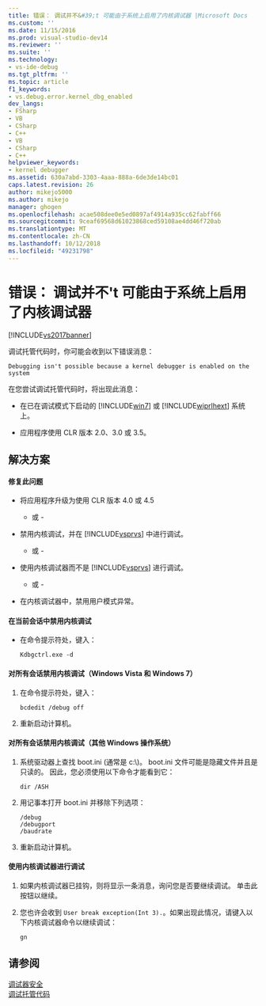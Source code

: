 ```yaml
---
title: 错误： 调试并不&#39;t 可能由于系统上启用了内核调试器 |Microsoft Docs
ms.custom: ''
ms.date: 11/15/2016
ms.prod: visual-studio-dev14
ms.reviewer: ''
ms.suite: ''
ms.technology:
- vs-ide-debug
ms.tgt_pltfrm: ''
ms.topic: article
f1_keywords:
- vs.debug.error.kernel_dbg_enabled
dev_langs:
- FSharp
- VB
- CSharp
- C++
- VB
- CSharp
- C++
helpviewer_keywords:
- kernel debugger
ms.assetid: 630a7abd-3303-4aaa-888a-6de3de14bc01
caps.latest.revision: 26
author: mikejo5000
ms.author: mikejo
manager: ghogen
ms.openlocfilehash: acae508dee0e5ed0897af4914a935cc62fabff66
ms.sourcegitcommit: 9ceaf69568d61023868ced59108ae4dd46f720ab
ms.translationtype: MT
ms.contentlocale: zh-CN
ms.lasthandoff: 10/12/2018
ms.locfileid: "49231798"
---
```

# <a name="error-debugging-isn39t-possible-because-a-kernel-debugger-is-enabled-on-the-system"></a>错误： 调试并不&#39;t 可能由于系统上启用了内核调试器
[!INCLUDE[vs2017banner](../includes/vs2017banner.md)]

调试托管代码时，你可能会收到以下错误消息：  
  
```  
Debugging isn't possible because a kernel debugger is enabled on the system  
```  
  
 在您尝试调试托管代码时，将出现此消息：  
  
-   在已在调试模式下启动的 [!INCLUDE[win7](../includes/win7-md.md)] 或 [!INCLUDE[wiprlhext](../includes/wiprlhext-md.md)] 系统上。  
  
-   应用程序使用 CLR 版本 2.0、3.0 或 3.5。  
  
## <a name="solution"></a>解决方案  
  
#### <a name="to-fix-this-problem"></a>修复此问题  
  
-   将应用程序升级为使用 CLR 版本 4.0 或 4.5  
  
     - 或 -  
  
-   禁用内核调试，并在 [!INCLUDE[vsprvs](../includes/vsprvs-md.md)] 中进行调试。  
  
     - 或 -  
  
-   使用内核调试器而不是 [!INCLUDE[vsprvs](../includes/vsprvs-md.md)] 进行调试。  
  
     - 或 -  
  
-   在内核调试器中，禁用用户模式异常。  
  
#### <a name="to-disable-kernel-debugging-in-the-current-session"></a>在当前会话中禁用内核调试  
  
-   在命令提示符处，键入：  
  
    ```  
    Kdbgctrl.exe -d  
    ```  
  
#### <a name="to-disable-kernel-debugging-for-all-sessions-windows-vista-and-windows-7"></a>对所有会话禁用内核调试（Windows Vista 和 Windows 7）  
  
1.  在命令提示符处，键入：  
  
    ```  
    bcdedit /debug off   
    ```  
  
2.  重新启动计算机。  
  
#### <a name="to-disable-kernel-debugging-for-all-sessions-other-windows-operating-systems"></a>对所有会话禁用内核调试（其他 Windows 操作系统）  
  
1.  系统驱动器上查找 boot.ini (通常是 c:\\)。 boot.ini 文件可能是隐藏文件并且是只读的。 因此，您必须使用以下命令才能看到它：  
  
    ```  
    dir /ASH  
    ```  
  
2.  用记事本打开 boot.ini 并移除下列选项：  
  
    ```  
    /debug  
    /debugport  
    /baudrate  
    ```  
  
3.  重新启动计算机。  
  
#### <a name="to-debug-with-the-kernel-debugger"></a>使用内核调试器进行调试  
  
1.  如果内核调试器已挂钩，则将显示一条消息，询问您是否要继续调试。 单击此按钮以继续。  
  
2.  您也许会收到 `User break exception(Int 3).`。如果出现此情况，请键入以下内核调试器命令以继续调试：  
  
     `gn`  
  
## <a name="see-also"></a>请参阅  
 [调试器安全](../debugger/debugger-security.md)   
 [调试托管代码](../debugger/debugging-managed-code.md)



